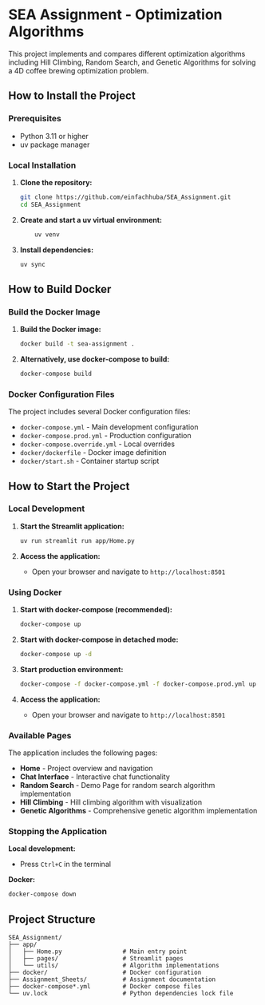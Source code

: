 # SEA Assignment - Optimization Algorithms

This project implements and compares different optimization algorithms including Hill Climbing, Random Search, and Genetic Algorithms for solving a 4D coffee brewing optimization problem.

## How to Install the Project

### Prerequisites
- Python 3.11 or higher
- uv package manager

### Local Installation

1. **Clone the repository:**
   ```bash
   git clone https://github.com/einfachhuba/SEA_Assignment.git
   cd SEA_Assignment
   ```

2. **Create and start a uv virtual environment:**
    ```bash
        uv venv
    ```

3. **Install dependencies:**
   ```bash
   uv sync
   ```

## How to Build Docker

### Build the Docker Image

1. **Build the Docker image:**
   ```bash
   docker build -t sea-assignment .
   ```

2. **Alternatively, use docker-compose to build:**
   ```bash
   docker-compose build
   ```

### Docker Configuration Files

The project includes several Docker configuration files:
- `docker-compose.yml` - Main development configuration
- `docker-compose.prod.yml` - Production configuration
- `docker-compose.override.yml` - Local overrides
- `docker/dockerfile` - Docker image definition
- `docker/start.sh` - Container startup script

## How to Start the Project

### Local Development

1. **Start the Streamlit application:**
   ```bash
   uv run streamlit run app/Home.py
   ```

2. **Access the application:**
   - Open your browser and navigate to `http://localhost:8501`

### Using Docker

1. **Start with docker-compose (recommended):**
   ```bash
   docker-compose up
   ```

2. **Start with docker-compose in detached mode:**
   ```bash
   docker-compose up -d
   ```

3. **Start production environment:**
   ```bash
   docker-compose -f docker-compose.yml -f docker-compose.prod.yml up
   ```

4. **Access the application:**
   - Open your browser and navigate to `http://localhost:8501`

### Available Pages

The application includes the following pages:
- **Home** - Project overview and navigation
- **Chat Interface** - Interactive chat functionality  
- **Random Search** - Demo Page for random search algorithm implementation
- **Hill Climbing** - Hill climbing algorithm with visualization
- **Genetic Algorithms** - Comprehensive genetic algorithm implementation

### Stopping the Application

**Local development:**
- Press `Ctrl+C` in the terminal

**Docker:**
```bash
docker-compose down
```

## Project Structure

```
SEA_Assignment/
├── app/
│   ├── Home.py                 # Main entry point
│   ├── pages/                  # Streamlit pages
│   └── utils/                  # Algorithm implementations
├── docker/                     # Docker configuration
├── Assignment_Sheets/          # Assignment documentation
├── docker-compose*.yml         # Docker compose files
└── uv.lock                     # Python dependencies lock file
```